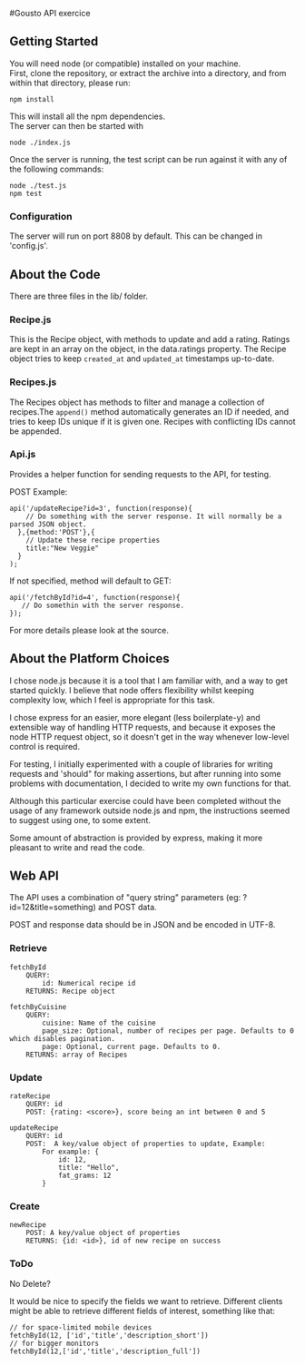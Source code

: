 #Gousto API exercice

## Getting Started

You will need node (or compatible) installed on your machine.  
First, clone the repository, or extract the archive into a directory, and from within that directory, please run:

    npm install

This will install all the npm dependencies.  
The server can then be started with

    node ./index.js

Once the server is running, the test script can be run against it with any of the following commands:

    node ./test.js
    npm test

### Configuration

The server will run on port 8808 by default. This can be changed in 'config.js'.

## About the Code

There are three files in the lib/ folder.

### Recipe.js

This is the Recipe object, with methods to update and add a rating. Ratings are kept in an array on the object, in the data.ratings property.
The Recipe object tries to keep `created_at` and `updated_at` timestamps up-to-date.

### Recipes.js

The Recipes object has methods to filter and manage a collection of recipes.The `append()` method automatically generates an ID if needed, and tries to keep IDs unique if it is given one. Recipes with conflicting IDs cannot be appended.

### Api.js

Provides a helper function for sending requests to the API, for testing.

POST Example:


    api('/updateRecipe?id=3', function(response){
        // Do something with the server response. It will normally be a parsed JSON object.
      },{method:'POST'},{
        // Update these recipe properties
        title:"New Veggie" 
      }
    );

If not specified, method will default to GET:


    api('/fetchById?id=4', function(response){
       // Do somethin with the server response.
    });


For more details please look at the source.

## About the Platform Choices

I chose node.js because it is a tool that I am familiar with, and a way to get started quickly. I believe that node offers flexibility whilst keeping complexity low, which I feel is appropriate for this task.

I chose express for an easier, more elegant (less boilerplate-y) and extensible way of handling HTTP requests, and because it exposes the node HTTP request object, so it doesn't get in the way whenever low-level control is required.

For testing, I initially experimented with a couple of libraries for writing requests and 'should" for making assertions, but after running into some problems with documentation, I decided to write my own functions for that.

Although this particular exercise could have been completed without the usage of any framework outside node.js and npm, the instructions seemed to suggest using one, to some extent.

Some amount of abstraction is provided by express, making it more pleasant to write and read the code.

## Web API

The API uses a combination of "query string" parameters (eg: ?id=12&title=something) and POST data.

POST and response data should be in JSON and be encoded in UTF-8.

### Retrieve

    fetchById
	    QUERY:
            id: Numerical recipe id
	    RETURNS: Recipe object

    fetchByCuisine
	    QUERY: 
            cuisine: Name of the cuisine
            page_size: Optional, number of recipes per page. Defaults to 0 which disables pagination.
            page: Optional, current page. Defaults to 0.
	    RETURNS: array of Recipes
    
### Update

    rateRecipe
	    QUERY: id
	    POST: {rating: <score>}, score being an int between 0 and 5

    updateRecipe
	    QUERY: id
	    POST:  A key/value object of properties to update, Example:
            For example: {
                id: 12,
                title: "Hello",
                fat_grams: 12
            }

    
### Create

    newRecipe
	    POST: A key/value object of properties
	    RETURNS: {id: <id>}, id of new recipe on success


### ToDo

No Delete?

It would be nice to specify the fields we want to retrieve. Different clients might be able to retrieve different fields of interest, something like that:

    // for space-limited mobile devices
    fetchById(12, ['id','title','description_short']) 
    // for bigger monitors
    fetchById(12,['id','title','description_full'])